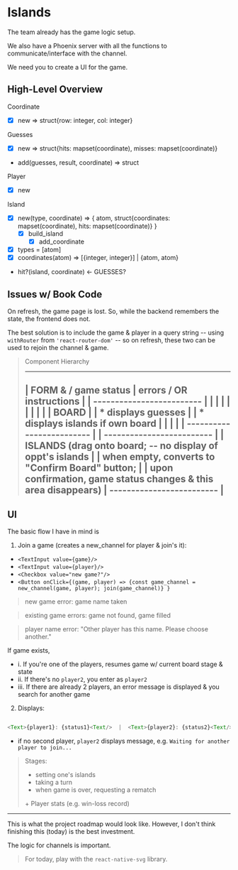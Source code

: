 # Islands

The team already has the game logic setup.

We also have a Phoenix server with all the functions to communicate/interface with the channel.

We need you to create a UI for the game.

## High-Level Overview

Coordinate
  - [x] new => struct{row: integer, col: integer}

Guesses
  - [x] new => struct{hits: mapset(coordinate), misses: mapset(coordinate)}
  * add(guesses, result, coordinate) => struct

Player
  - [x] new

Island
  - [x] new(type, coordinate) => { atom, struct{coordinates: mapset(coordinate), hits: mapset(coordinate)} }
    - [x] build_island
      - [x] add_coordinate
  - [x] types = [atom]
  - [x] coordinates(atom) => [{integer, integer}] | {atom, atom}

  * hit?(island, coordinate) <- GUESSES?

## Issues w/ Book Code

On refresh, the game page is lost. So, while the backend remembers the state, the frontend does not.

The best solution is to include the game & player in a query string -- using `withRouter` from `'react-router-dom'` -- so on refresh, these two can be used to rejoin the channel & game.


> Component Hierarchy
>
>  -------------------------------
> |       FORM &  / game status
> |       errors /  OR instructions
> |
> |        -------------------------
> |       |
> |       |
> |       |
> |       |
> |       |       BOARD
> |       |       * displays guesses
> |       |       * displays islands if own board
> |       |
> |       |
> |        -------------------------
> |
> |        -------------------------
> |       |       ISLANDS (drag onto board; -- no display of oppt's islands
> |       |                when empty, converts to "Confirm Board" button;
> |       |   upon confirmation, game status changes & this area disappears)
> |        -------------------------
> |
>  -------------------------------



## UI

The basic flow I have in mind is

1. Join a game (creates a new_channel for player & join's it):
  * `<TextInput value={game}/>`
  * `<TextInput value={player}/>`
  * `<Checkbox value="new game?"/>`
  * `<Button onClick={(game, player) => {const game_channel = new_channel(game, player); join(game_channel)} }`

> new game error: game name taken

> existing game errors: game not found, game filled

> player name error: "Other player has this name. Please choose another."

If game exists,

  * i.   If you're one of the players, resumes game w/ current board stage & state
  * ii.  If there's no `player2`, you enter as `player2`
  * iii. If there are already 2 players, an error message is displayed & you search for another game

2. Displays:
  ```js

  <Text>{player1}: {status1}<Text/>  |  <Text>{player2}: {status2}<Text/>

  ```
  * if no second player, `player2` displays message, e.g. `Waiting for another player to join...`

> Stages:
>
> * setting one's islands
> * taking a turn
> * when game is over, requesting a rematch
>
> \+ Player stats (e.g. win-loss record)

------

This is what the project roadmap would look like. However, I don't think finishing this (today) is the best investment.

The logic for channels is important.

> For today, play with the `react-native-svg` library.
